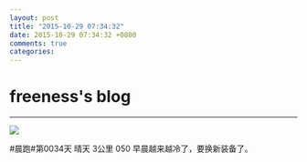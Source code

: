 ```yaml
---
layout: post
title: "2015-10-29 07:34:32"
date: 2015-10-29 07:34:32 +0800
comments: true
categories: 
---
```


# freeness's blog

----------

![](http://okqmqrbgo.bkt.clouddn.com/201510290734321.jpg)

>
\#晨跑\#第0034天 晴天 3公里 050 早晨越来越冷了，要换新装备了。